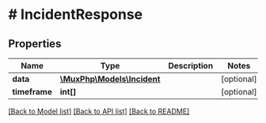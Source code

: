 # # IncidentResponse

## Properties

Name | Type | Description | Notes
------------ | ------------- | ------------- | -------------
**data** | [**\MuxPhp\Models\Incident**](Incident.md) |  | [optional]
**timeframe** | **int[]** |  | [optional]

[[Back to Model list]](../../README.md#models) [[Back to API list]](../../README.md#endpoints) [[Back to README]](../../README.md)
